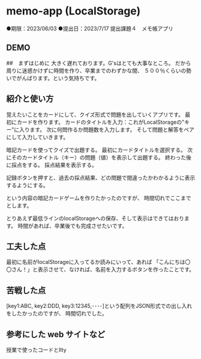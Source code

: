 # memo-app (LocalStorage)
●期限：2023/06/03 ●提出日：2023/7/17
提出課題４　メモ帳アプリ
## DEMO
##　まずはじめに
大きく遅れております。G'sはとても大事なところ。
だから周りに迷惑かけずに時間を作り、卒業までのわずかな間、
５００％くらいの勢いでがんばります。という気持ちです。

## 紹介と使い方
覚えたいことをカードにして、クイズ形式で問題を出していくアプリです。
最初にカードを作ります。
カードのタイトルを入力：これがLocalStorageの"キー"に入ります。
次に何問作るか問題数を入力します。
そして問題と解答をペアにして入力していきます。

暗記カードを使ってクイズで出題する。
最初にカードタイトルを選択する。
次にそのカードタイトル（キー）の問題（値）を表示して出題する。
終わった後に採点をする。
採点結果を表示する。

記録ボタンを押すと、過去の採点結果、どの問題で間違ったかわかるように表示するようにする。

という内容の暗記カードゲームを作りたかったのですが、
時間切れでここまでとします。

とりあえず最低ラインのlocalStorageへの保存、そして表示はできてはおります。
時間があれば、卒業後でも完成させたいです。

## 工夫した点
最初に名前がlocalStorageに入ってるか読みにいって、あれば
「こんにちは〇〇さん！」と表示させて、なければ、名前を入力するボタンを作ったことです。

## 苦戦した点
[key1:ABC, key2:DDD, key3:12345,････]という配列をJSON形式での出し入れをしたかったのですが、
時間切れでした。

## 参考にした web サイトなど
授業で使ったコードとIlty


 
